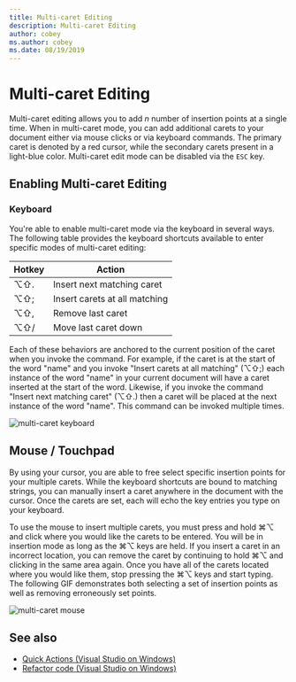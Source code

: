 ```yaml
---
title: Multi-caret Editing
description: Multi-caret Editing 
author: cobey
ms.author: cobey
ms.date: 08/19/2019
---
```

# Multi-caret Editing

Multi-caret editing allows you to add _n_ number of insertion points at a single time. When in multi-caret mode, you can add additional carets to your document either via mouse clicks or via keyboard commands. The primary caret is denoted by a red cursor, while the secondary carets present in a light-blue color. Multi-caret edit mode can be disabled via the `ESC` key.

## Enabling Multi-caret Editing

### Keyboard

You're able to enable multi-caret mode via the keyboard in several ways. The following table provides the keyboard shortcuts available to enter specific modes of multi-caret editing:

| Hotkey  | Action                        | 
|---------| ------------------------------|
|  ⌥⇧.   | Insert next matching caret    | 
|  ⌥⇧;   | Insert carets at all matching | 
|  ⌥⇧,   | Remove last caret             | 
|  ⌥⇧/   | Move last caret down          | 

Each of these behaviors are anchored to the current position of the caret when you invoke the command. For example, if the caret is at the start of the word "name" and you invoke "Insert carets at all matching" (⌥⇧;) each instance of the word "name" in your current document will have a caret inserted at the start of the word. Likewise, if you invoke the command "Insert next matching caret" (⌥⇧.) then a caret will be placed at the next instance of the word "name". This command can be invoked multiple times.

![multi-caret keyboard](media/multi-caret-keyboard.gif)

## Mouse / Touchpad

By using your cursor, you are able to free select specific insertion points for your multiple carets. While the keyboard shortcuts are bound to matching strings, you can manually insert a caret anywhere in the document with the cursor. Once the carets are set, each will echo the key entries you type on your keyboard.

To use the mouse to insert multiple carets, you must press and hold ⌘⌥ and click where you would like the carets to be entered. You will be in insertion mode as long as the ⌘⌥ keys are held. If you insert a caret in an incorrect location, you can remove the caret by continuing to hold ⌘⌥ and clicking in the same area again. Once you have all of the carets located where you would like them, stop pressing the ⌘⌥ keys and start typing. The following GIF demonstrates both selecting a set of insertion points as well as removing erroneously set points.

![multi-caret mouse](media/multi-caret-mouse.gif)

## See also

- [Quick Actions (Visual Studio on Windows)](/visualstudio/ide/quick-actions)
- [Refactor code (Visual Studio on Windows)](/visualstudio/ide/refactoring-in-visual-studio)